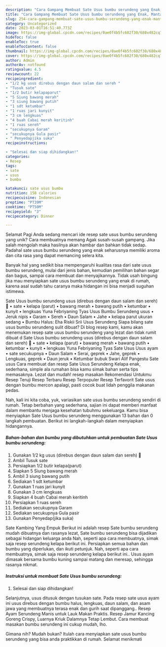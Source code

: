 ```yaml
---
description: "Cara Gampang Membuat Sate Usus bumbu serundeng yang Enak, Mantap"
title: "Cara Gampang Membuat Sate Usus bumbu serundeng yang Enak, Mantap"
slug: 254-cara-gampang-membuat-sate-usus-bumbu-serundeng-yang-enak-mantap
category: Uncategorized
date: 2023-03-01T16:51:40.773Z
image: https://img-global.cpcdn.com/recipes/0ae0f4b5fc602f30/680x482cq70/sate-usus-bumbu-serundeng-foto-resep-utama.jpg
hideToc: false
enableToc: true
enableTocContent: false
thumbnail: https://img-global.cpcdn.com/recipes/0ae0f4b5fc602f30/680x482cq70/sate-usus-bumbu-serundeng-foto-resep-utama.jpg
cover: https://img-global.cpcdn.com/recipes/0ae0f4b5fc602f30/680x482cq70/sate-usus-bumbu-serundeng-foto-resep-utama.jpg
author: Admin
authorAv: notfound
ratingvalue: 4.5
reviewcount: 22
recipeingredient:
- "1/2 kg usus direbus dengan daun salam dan sereh "
- "Tusuk sate"
- "1/2 butir kelapaparut"
- "5 Siung bawang merah"
- "3 siung bawang putih"
- "1 sdt ketumbar"
- "1 ruas jari kunyit"
- "3 cm lengkuas"
- "4 buah Cabai merah keritinh"
- "1 ruas sereh"
- "secukupnya Garam"
- "secukupnya Gula pasir"
- " Penyedapjika suka"
recipeinstructions:

- "Selesai dan siap dihidangkan!"
categories:
- Resep
tags:
- sate
- usus
- bumbu

katakunci: sate usus bumbu 
nutrition: 158 calories
recipecuisine: Indonesian
preptime: "PT39M"
cooktime: "PT50M"
recipeyield: "3"
recipecategory: Dinner

---
```



Selamat Pagi Anda sedang mencari ide resep sate usus bumbu serundeng yang unik? Cara membuatnya memang Agak susah-susah gampang. Jika salah mengolah maka hasilnya akan hambar dan bahkan tidak sedap. Padahal sate usus bumbu serundeng yang enak seharusnya memiliki aroma dan cita rasa yang dapat memancing selera kita.


Banyak hal yang sedikit bisa mempengaruhi kualitas rasa dari sate usus bumbu serundeng, mulai dari jenis bahan, kemudian pemilihan bahan segar dan bagus, sampai cara membuat dan menyajikannya. Tidak usah bingung jika mau menyiapkan sate usus bumbu serundeng yang enak di rumah, karena asal sudah tahu caranya maka hidangan ini bisa menjadi suguhan istimewa.

Sate Usus bumbu serundeng usus (direbus dengan daun salam dan sereh) 🐔 • sate • kelapa (parut) • bawang merah • bawang putih • ketumbar • kunyit • lengkuas Yuna Febriyaning Tyas Usus Bumbu Serundeng usus • Jeruk nipis • Garam • Sereh • Daun Salam • Jahe • kelapa parut ukuran sedang • Bumbu Halus: Eha Riskii Srii Usus Serundeng Siapa bilang sate usus bumbu serundeng sulit dibuat? Di blog resep kami, kamu akan menemukan resep sate usus bumbu serundeng yang lezat dan tidak rumit dibuat d Sate Usus bumbu serundeng usus (direbus dengan daun salam dan sereh) 🐔 • sate • kelapa (parut) • bawang merah • bawang putih • ketumbar • kunyit • lengkuas Yuna Febriyaning Tyas Sate Usus Usus ayam • sate secukupnya • Daun Salam • Serai, geprek • Jahe, geprek • Lengkuas, geprek • Daun jeruk • Ketumbar bubuk Swari Alif Pangestu Sate usus Cara membuat dan resep Sate Usus Serundeng Kelapa enak, sederhana, simple ala rumahan bisa kamu simak bahan serta tips memasaknya. Lezat dan mudah! resep masakan Rekomendasi Untukmu Resep Teruji Resep Terbaru Resep Terpopuler Resep Terfavorit Sate usus dengan bumbu mercon apalagi, pasti cocok buat lidah penggila makanan pedas.


Nah, kali ini kita coba, yuk, variasikan sate usus bumbu serundeng sendiri di rumah. Tetap berbahan yang sederhana, sajian ini dapat memberi manfaat dalam membantu menjaga kesehatan tubuhmu sekeluarga. Kamu bisa menyiapkan Sate Usus bumbu serundeng menggunakan 13 bahan dan 0 langkah pembuatan. Berikut ini langkah-langkah dalam menyiapkan hidangannya.

<!--inarticleads1-->

##### Bahan-bahan dan bumbu yang dibutuhkan untuk pembuatan Sate Usus bumbu serundeng:

1. Gunakan 1/2 kg usus (direbus dengan daun salam dan sereh) 🐔
1. Ambil Tusuk sate
1. Persiapkan 1/2 butir kelapa(parut)
1. Siapkan 5 Siung bawang merah
1. Ambil 3 siung bawang putih
1. Sediakan 1 sdt ketumbar
1. Gunakan 1 ruas jari kunyit
1. Gunakan 3 cm lengkuas
1. Siapkan 4 buah Cabai merah keritinh
1. Persiapkan 1 ruas sereh
1. Sediakan secukupnya Garam
1. Sediakan secukupnya Gula pasir
1. Gunakan  Penyedap(jika suka)


Sate Kambing Yang Empuk Berikut ini adalah resep Sate bumbu serundeng mudah dibuatnya dan rasanya lezat, Sate bumbu serundeng bisa dijadikan sebagai hidangan keluarga anda Nah, seperti apa cara membuatnya, simak saja resep serundeng kelapa berikut ini. Persiapkan semua bahan dan bumbu yang diperlukan, dan ikuti petunjuk. Nah, seperti apa cara membuatnya, simak saja resep serundeng kelapa berikut ini.. Usus ayam dimasak bersama bumbu kuning sampai matang dan meresap, sehingga rasanya nikmat. 

<!--inarticleads2-->

##### Instruksi untuk membuat Sate Usus bumbu serundeng:


1. Selesai dan siap dihidangkan!

Selanjutnya, usus ditusuk dengan tusukan sate. Pada resep sate usus ayam ini usus direbus dengan bumbu halus, lengkuas, daun salam, dan asam jawa yang membuatnya terasa enak dan gurih saat dipanggang.. Resep Ayam Serundeng Manis untuk Lauk Makan Praktis. Resep Jamur Kancing Goreng Crispy, Luarnya Kriuk Dalamnya Tetap Lembut. Cara membuat masakan bumbu serundeng ini cukup mudah, lho. 

Gimana nih? Mudah bukan? Itulah cara menyiapkan sate usus bumbu serundeng yang bisa anda praktikkan di rumah. Selamat menikmati
